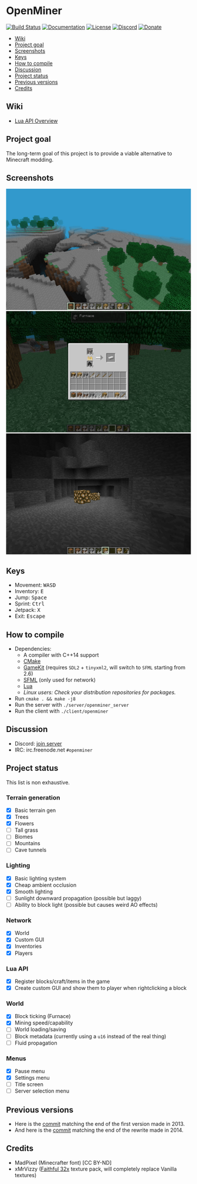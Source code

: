 # OpenMiner

[![Build Status](https://travis-ci.com/Quent42340/OpenMiner.svg?branch=master)](https://travis-ci.com/Quent42340/OpenMiner)
[![Documentation](https://codedocs.xyz/Quent42340/OpenMiner.svg)](https://codedocs.xyz/Quent42340/OpenMiner/)
[![License](https://img.shields.io/badge/license-LGPLv2.1%2B-blue.svg)](https://www.gnu.org/licenses/old-licenses/lgpl-2.1.en.html)
[![Discord](https://img.shields.io/discord/527527086756200458.svg?style=popout)](https://discord.gg/eN8k8wt)
[![Donate](https://img.shields.io/badge/donate-paypal-brightgreen.svg)](https://www.paypal.com/cgi-bin/webscr?cmd=_s-xclick&hosted_button_id=66DH462V7TA6N&source=url)

- [Wiki](#wiki)
- [Project goal](#project-goal)
- [Screenshots](#screenshots)
- [Keys](#keys)
- [How to compile](#how-to-compile)
- [Discussion](#discussion)
- [Project status](#project-status)
- [Previous versions](#previous-versions)
- [Credits](#credits)

## Wiki

- [Lua API Overview](https://github.com/Quent42340/OpenMiner/wiki/Lua-API-Overview)

## Project goal

The long-term goal of this project is to provide a viable alternative to Minecraft modding.

## Screenshots

![](screenshot1.png?raw=true)
![](screenshot2.png?raw=true)
![](screenshot3.png?raw=true)

## Keys

- Movement: <kbd>W</kbd><kbd>A</kbd><kbd>S</kbd><kbd>D</kbd>
- Inventory: <kbd>E</kbd>
- Jump: <kbd>Space</kbd>
- Sprint: <kbd>Ctrl</kbd>
- Jetpack: <kbd>X</kbd>
- Exit: <kbd>Escape</kbd>

## How to compile

- Dependencies:
    - A compiler with C++14 support
    - [CMake](http://www.cmake.org/download/)
    - [GameKit](http://github.com/Quent42340/GameKit) (requires `SDL2` + `tinyxml2`, will switch to `SFML` starting from 2.6)
    - [SFML](https://www.sfml-dev.org/) (only used for network)
    - [Lua](http://www.lua.org)
    - _Linux users: Check your distribution repositories for packages._
- Run `cmake . && make -j8`
- Run the server with `./server/openminer_server`
- Run the client with `./client/openminer`

## Discussion

- Discord: [join server](https://discord.gg/eN8k8wt)
- IRC: irc.freenode.net `#openminer`

## Project status

This list is non exhaustive.

### Terrain generation

- [x] Basic terrain gen
- [x] Trees
- [x] Flowers
- [ ] Tall grass
- [ ] Biomes
- [ ] Mountains
- [ ] Cave tunnels

### Lighting

- [x] Basic lighting system
- [x] Cheap ambient occlusion
- [x] Smooth lighting
- [ ] Sunlight downward propagation (possible but laggy)
- [ ] Ability to block light (possible but causes weird AO effects)

### Network

- [x] World
- [x] Custom GUI
- [x] Inventories
- [x] Players

### Lua API

- [x] Register blocks/craft/items in the game
- [x] Create custom GUI and show them to player when rightclicking a block

### World

- [x] Block ticking (Furnace)
- [x] Mining speed/capability
- [ ] World loading/saving
- [ ] Block metadata (currently using a `u16` instead of the real thing)
- [ ] Fluid propagation

### Menus

- [x] Pause menu
- [x] Settings menu
- [ ] Title screen
- [ ] Server selection menu

## Previous versions

- Here is the [commit](https://github.com/Quent42340/OpenMiner/tree/8eba845421efff6ce941f8550ff79e6364970fd5) matching the end of the first version made in 2013.
- And here is the [commit](https://github.com/Quent42340/OpenMiner/tree/58c23a7e66404dab94e51998a179dc370c89ea06) matching the end of the rewrite made in 2014.

## Credits

- MadPixel (Minecrafter font) [CC BY-ND]
- xMrVizzy ([Faithful 32x](https://www.curseforge.com/minecraft/texture-packs/faithful-32x) texture pack, will completely replace Vanilla textures)

